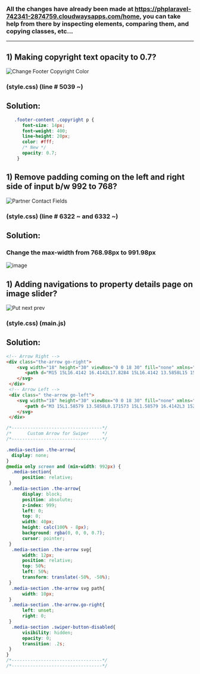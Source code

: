 ### All the changes have already been made at https://phplaravel-742341-2874759.cloudwaysapps.com/home, you can take help from there by inspecting elements, comparing them, and copying classes, etc...

<hr>

## 1) Making copyright text opacity to 0.7?

![Change Footer Copyright Color](https://user-images.githubusercontent.com/64412852/189831002-76d566b6-bbe5-4e95-9b2a-b9f8db9a7404.png)

### (style.css) (line # 5039 ~)

## Solution: 

```css
   .footer-content .copyright p {
      font-size: 14px;
      font-weight: 400;
      line-height: 20px;
      color: #fff;
      /* New */
      opacity: 0.7;
    }
```

## 1) Remove padding coming on the left and right side of input b/w 992 to 768?

![Partner   Contact Fields](https://user-images.githubusercontent.com/64412852/189831009-91203398-6c33-4fac-b261-e63ce4aad917.png)

### (style.css) (line # 6322 ~ and 6332 ~)

## Solution: 

### Change the max-width from <b>768.98px</b> to <b>991.98px</b>

![image](https://user-images.githubusercontent.com/64412852/189832774-60e3f851-af84-4ee7-b7af-447d4fda661a.png)


## 1) Adding navigations to property details page on image slider? 

![Put next prev](https://user-images.githubusercontent.com/64412852/189857352-9e0be147-e146-4b8c-92f5-e685f747a876.png)

###  (style.css) (main.js)

## Solution: 

```html
<!-- Arrow Right -->
<div class="the-arrow go-right">
    <svg width="18" height="30" viewBox="0 0 18 30" fill="none" xmlns="http://www.w3.org/2000/svg">
       <path d="M15 15L16.4142 16.4142L17.8284 15L16.4142 13.5858L15 15ZM3.41421 29.4142L16.4142 16.4142L13.5858 13.5858L0.585785 26.5858L3.41421 29.4142ZM16.4142 13.5858L3.41422 0.585786L0.585789 3.41421L13.5858 16.4142L16.4142 13.5858Z" fill="#fff"/>
    </svg>
 </div>
 <!-- Arrow Left -->
 <div class=" the-arrow go-left">
    <svg width="18" height="30" viewBox="0 0 18 30" fill="none" xmlns="http://www.w3.org/2000/svg">
       <path d="M3 15L1.58579 13.5858L0.171573 15L1.58579 16.4142L3 15ZM14.5858 0.585786L1.58579 13.5858L4.41421 16.4142L17.4142 3.41421L14.5858 0.585786ZM1.58579 16.4142L14.5858 29.4142L17.4142 26.5858L4.41421 13.5858L1.58579 16.4142Z" fill="#fff"/>
    </svg>
 </div>
```

```css
/*----------------------------------*/
/*      Custom Arrow for Swiper     */
/*----------------------------------*/

.media-section .the-arrow{
  display: none;
}
@media only screen and (min-width: 992px) {
  .media-section{
      position: relative;
 }
  .media-section .the-arrow{
      display: block;
      position: absolute;
      z-index: 999;
      left: 0;
      top: 0;
      width: 40px;
      height: calc(100% - 8px);
      background: rgba(0, 0, 0, 0.7);
      cursor: pointer;
 }
  .media-section .the-arrow svg{
      width: 12px;
      position: relative;
      top: 50%;
      left: 50%;
      transform: translate(-50%, -50%);
 }
  .media-section .the-arrow svg path{
      width: 10px;
 }
  .media-section .the-arrow.go-right{
      left: unset;
      right: 0;
 }
  .media-section .swiper-button-disabled{
      visibility: hidden;
      opacity: 0;
      transition: .2s;
 }
}
/*----------------------------------*/
/*----------------------------------*/

```
